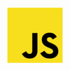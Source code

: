 <p align="center">
<img src="https://github.com/voodootikigod/logo.js/blob/master/js.svg" alt="JavaScript Logo" width="25%">
</p>
